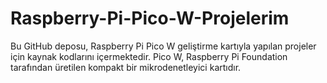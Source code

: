 # Raspberry-Pi-Pico-W-Projelerim
Bu GitHub deposu, Raspberry Pi Pico W geliştirme kartıyla yapılan projeler için kaynak kodlarını içermektedir. Pico W, Raspberry Pi Foundation tarafından üretilen kompakt bir mikrodenetleyici kartıdır.
